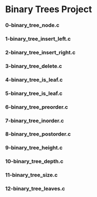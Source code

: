 # Binary Trees Project

### 0-binary_tree_node.c

### 1-binary_tree_insert_left.c

### 2-binary_tree_insert_right.c

### 3-binary_tree_delete.c 

### 4-binary_tree_is_leaf.c 

### 5-binary_tree_is_leaf.c

### 6-binary_tree_preorder.c

### 7-binary_tree_inorder.c

### 8-binary_tree_postorder.c

### 9-binary_tree_height.c 

### 10-binary_tree_depth.c

### 11-binary_tree_size.c

### 12-binary_tree_leaves.c

###   
